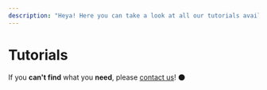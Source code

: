 ```yaml
---
description: "Heya! Here you can take a look at all our tutorials available at the moment! \U0001F389"
---
```


# Tutorials

If you **can't find** what you **need**, please [contact us](https://spiralnodes.xyz/contact.html)! 🌑

